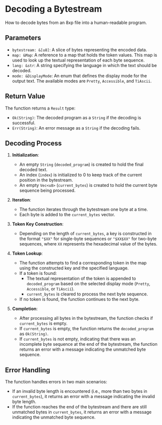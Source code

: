 # Decoding a Bytestream

How to decode bytes from an 8xp file into a human-readable program.

## Parameters

- `bytestream: &[u8]`: A slice of bytes representing the encoded data.
- `map: &Map`: A reference to a map that holds the token values. This map is used to look up the textual representation of each byte sequence.
- `lang: &str`: A string specifying the language in which the text should be decoded.
- `mode: &DisplayMode`: An enum that defines the display mode for the output text. The available modes are `Pretty`, `Accessible`, and `TiAscii`.

## Return Value

The function returns a `Result` type:

- `Ok(String)`: The decoded program as a `String` if the decoding is successful.
- `Err(String)`: An error message as a `String` if the decoding fails.

## Decoding Process

1. **Initialization**:

   - An empty `String` (`decoded_program`) is created to hold the final decoded text.
   - An index (`index`) is initialized to 0 to keep track of the current position in the bytestream.
   - An empty `Vec<u8>` (`current_bytes`) is created to hold the current byte sequence being processed.

2. **Iteration**:

   - The function iterates through the bytestream one byte at a time.
   - Each byte is added to the `current_bytes` vector.

3. **Token Key Construction**:

   - Depending on the length of `current_bytes`, a key is constructed in the format `"$XX"` for single-byte sequences or `"$XX$XX"` for two-byte sequences, where `XX` represents the hexadecimal value of the bytes.

4. **Token Lookup**:

   - The function attempts to find a corresponding token in the map using the constructed key and the specified language.
   - If a token is found:
     - The textual representation of the token is appended to `decoded_program` based on the selected display mode (`Pretty`, `Accessible`, or `TiAscii`).
     - `current_bytes` is cleared to process the next byte sequence.
   - If no token is found, the function continues to the next byte.

5. **Completion**:
   - After processing all bytes in the bytestream, the function checks if `current_bytes` is empty.
   - If `current_bytes` is empty, the function returns the `decoded_program` as `Ok(String)`.
   - If `current_bytes` is not empty, indicating that there was an incomplete byte sequence at the end of the bytestream, the function returns an error with a message indicating the unmatched byte sequence.

## Error Handling

The function handles errors in two main scenarios:

- If an invalid byte length is encountered (i.e., more than two bytes in `current_bytes`), it returns an error with a message indicating the invalid byte length.
- If the function reaches the end of the bytestream and there are still unmatched bytes in `current_bytes`, it returns an error with a message indicating the unmatched byte sequence.

